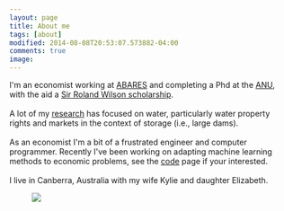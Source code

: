 ```yaml
---
layout: page
title: About me
tags: [about]
modified: 2014-08-08T20:53:07.573882-04:00
comments: true
image:
---
```


I'm an economist working at [ABARES](http://www.daff.gov.au/abares) and completing a Phd at the [ANU](https://crawford.anu.edu.au/people/phd/neal-hughes), with the aid a [Sir Roland Wilson scholarship](http://srwfoundation.anu.edu.au/phd-scholarships/).<br> <br> A lot of my [research](../research) has focused on water, particularly water property rights and markets in the context of storage (i.e., large dams). <!--- Here is my [CV](../images/cv_7.pdf).-->  <br> <br> As an economist I'm a bit of a frustrated engineer and computer programmer.  Recently I've been working on adapting machine learning methods to economic problems, see the [code](../code) page if your interested. <br><br>  I live in Canberra, Australia with my wife Kylie and daughter Elizabeth.

<figure>
	<img src="http://nealbob.github.io/images/dadee.jpg">
</figure>
